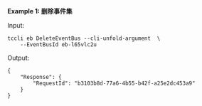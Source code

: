 **Example 1: 删除事件集**



Input: 

```
tccli eb DeleteEventBus --cli-unfold-argument  \
    --EventBusId eb-l65vlc2u
```

Output: 
```
{
    "Response": {
        "RequestId": "b3103b8d-77a6-4b55-b42f-a25e2dc453a9"
    }
}
```

